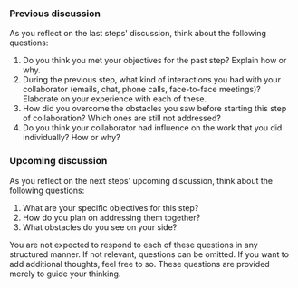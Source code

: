 ### Previous discussion
As you reflect on the last steps' discussion, think about the following questions:

1. Do you think you met your objectives for the past step? Explain how or why.
2. During the previous step, what kind of interactions you had with your collaborator (emails, chat, phone calls, face-to-face meetings)? Elaborate on your experience with each of these. 
3. How did you overcome the obstacles you saw before starting this step of collaboration? Which ones are still not addressed? 
4. Do you think your collaborator had influence on the work that you did individually? How or why?

### Upcoming discussion
As you reflect on the next steps' upcoming discussion, think about the following questions:
1. What are your specific objectives for this step?
2. How do you plan on addressing them together?
3. What obstacles do you see on your side?

You are not expected to respond to each of these questions in any structured manner. If not relevant, questions can be omitted. 
If you want to add additional thoughts, feel free to so. These questions are provided merely to guide your thinking.
